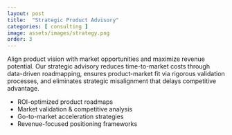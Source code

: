 ```yaml
---
layout: post
title:  "Strategic Product Advisory"
categories: [ consulting ]
image: assets/images/strategy.png
order: 3
---
```

Align product vision with market opportunities and maximize revenue potential. Our strategic advisory reduces time-to-market costs through data-driven roadmapping, ensures product-market fit via rigorous validation processes, and eliminates strategic misalignment that delays competitive advantage.

- ROI-optimized product roadmaps
- Market validation & competitive analysis
- Go-to-market acceleration strategies
- Revenue-focused positioning frameworks
